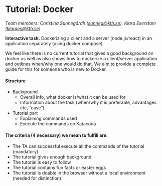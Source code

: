 # Tutorial: Docker
*Team members: Christina Sunnegårdh (sunneg@kth.se), Klara Eserstam (klaraes@kth.se)*

**Interactive task:** Dockerizing a client and a server (node.js/react) in an application  separately (using docker compose).

We feel like there is no current tutorial that gives a good background on docker as well as also shows how to dockerize a client/server application and outlines when/why one would do that. We aim to provide a complete guide for this for someone who is new to Docker.

#### Structure
- Background
    - Overall info, what docker is/what it can be used for
    - Information about the task (when/why it is preferable, advantages etc, “case”)
- Tutorial part
    - Explaining commands used
    - Execute the commands on Katacoda



#### The criteria (4 necessary) we mean to fulfill are:
- The TA can successful execute all the commands of the tutorial (mandatory)
- The tutorial gives enough background
- The tutorial is easy to follow
- The tutorial contains fun facts or easter eggs
- The tutorial is doable in the browser without a local environment (needed for distinction)
